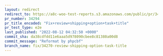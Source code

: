 ```yaml
---
layout: redirect
redirect_to: https://a8c-woo-test-reports.s3.amazonaws.com/public/pr/34294/e2e/index.html
pr_number: 34294
pr_title_encoded: "Fix+review+shipping+option+task+title"
pr_test_type: e2e
last_published: "2022-08-12 04:32:50 +0000"
commit_sha: da38cdfdd11e6aaa5d978090cbee8c81380a00d8
commit_message: "Reformat by phpcbf"
branch_name: fix/34270-review-shipping-option-task-title
---
```

